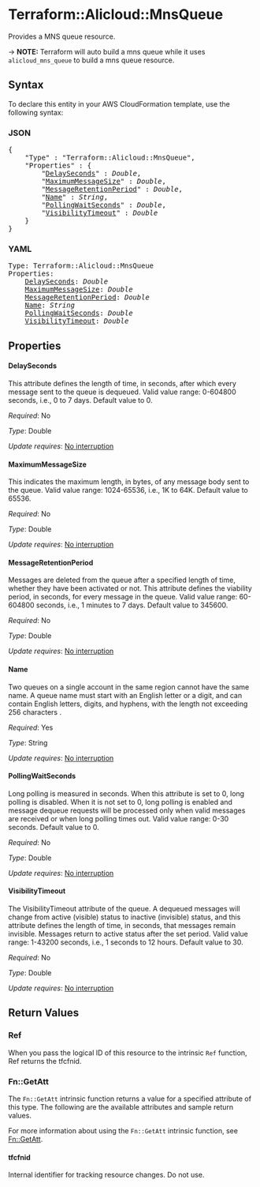 # Terraform::Alicloud::MnsQueue

Provides a MNS queue resource.

-> **NOTE:** Terraform will auto build a mns queue  while it uses `alicloud_mns_queue` to build a mns queue resource.

## Syntax

To declare this entity in your AWS CloudFormation template, use the following syntax:

### JSON

<pre>
{
    "Type" : "Terraform::Alicloud::MnsQueue",
    "Properties" : {
        "<a href="#delayseconds" title="DelaySeconds">DelaySeconds</a>" : <i>Double</i>,
        "<a href="#maximummessagesize" title="MaximumMessageSize">MaximumMessageSize</a>" : <i>Double</i>,
        "<a href="#messageretentionperiod" title="MessageRetentionPeriod">MessageRetentionPeriod</a>" : <i>Double</i>,
        "<a href="#name" title="Name">Name</a>" : <i>String</i>,
        "<a href="#pollingwaitseconds" title="PollingWaitSeconds">PollingWaitSeconds</a>" : <i>Double</i>,
        "<a href="#visibilitytimeout" title="VisibilityTimeout">VisibilityTimeout</a>" : <i>Double</i>
    }
}
</pre>

### YAML

<pre>
Type: Terraform::Alicloud::MnsQueue
Properties:
    <a href="#delayseconds" title="DelaySeconds">DelaySeconds</a>: <i>Double</i>
    <a href="#maximummessagesize" title="MaximumMessageSize">MaximumMessageSize</a>: <i>Double</i>
    <a href="#messageretentionperiod" title="MessageRetentionPeriod">MessageRetentionPeriod</a>: <i>Double</i>
    <a href="#name" title="Name">Name</a>: <i>String</i>
    <a href="#pollingwaitseconds" title="PollingWaitSeconds">PollingWaitSeconds</a>: <i>Double</i>
    <a href="#visibilitytimeout" title="VisibilityTimeout">VisibilityTimeout</a>: <i>Double</i>
</pre>

## Properties

#### DelaySeconds

This attribute defines the length of time, in seconds, after which every message sent to the queue is dequeued. Valid value range: 0-604800 seconds, i.e., 0 to 7 days. Default value to 0.

_Required_: No

_Type_: Double

_Update requires_: [No interruption](https://docs.aws.amazon.com/AWSCloudFormation/latest/UserGuide/using-cfn-updating-stacks-update-behaviors.html#update-no-interrupt)

#### MaximumMessageSize

This indicates the maximum length, in bytes, of any message body sent to the queue. Valid value range: 1024-65536, i.e., 1K to 64K. Default value to 65536.

_Required_: No

_Type_: Double

_Update requires_: [No interruption](https://docs.aws.amazon.com/AWSCloudFormation/latest/UserGuide/using-cfn-updating-stacks-update-behaviors.html#update-no-interrupt)

#### MessageRetentionPeriod

Messages are deleted from the queue after a specified length of time, whether they have been activated or not. This attribute defines the viability period, in seconds, for every message in the queue. Valid value range: 60-604800 seconds, i.e., 1 minutes to 7 days. Default value to 345600.

_Required_: No

_Type_: Double

_Update requires_: [No interruption](https://docs.aws.amazon.com/AWSCloudFormation/latest/UserGuide/using-cfn-updating-stacks-update-behaviors.html#update-no-interrupt)

#### Name

Two queues on a single account in the same region cannot have the same name. A queue name must start with an English letter or a digit, and can contain English letters, digits, and hyphens, with the length not exceeding 256 characters .

_Required_: Yes

_Type_: String

_Update requires_: [No interruption](https://docs.aws.amazon.com/AWSCloudFormation/latest/UserGuide/using-cfn-updating-stacks-update-behaviors.html#update-no-interrupt)

#### PollingWaitSeconds

Long polling is measured in seconds. When this attribute is set to 0, long polling is disabled. When it is not set to 0, long polling is enabled and message dequeue requests will be processed only when valid messages are received or when long polling times out. Valid value range: 0-30 seconds. Default value to 0.

_Required_: No

_Type_: Double

_Update requires_: [No interruption](https://docs.aws.amazon.com/AWSCloudFormation/latest/UserGuide/using-cfn-updating-stacks-update-behaviors.html#update-no-interrupt)

#### VisibilityTimeout

The VisibilityTimeout attribute of the queue. A dequeued messages will change from active (visible) status to inactive (invisible) status, and this attribute defines the length of time, in seconds, that messages remain invisible. Messages return to active status after the set period. Valid value range: 1-43200 seconds, i.e., 1 seconds to 12 hours. Default value to 30.

_Required_: No

_Type_: Double

_Update requires_: [No interruption](https://docs.aws.amazon.com/AWSCloudFormation/latest/UserGuide/using-cfn-updating-stacks-update-behaviors.html#update-no-interrupt)

## Return Values

### Ref

When you pass the logical ID of this resource to the intrinsic `Ref` function, Ref returns the tfcfnid.

### Fn::GetAtt

The `Fn::GetAtt` intrinsic function returns a value for a specified attribute of this type. The following are the available attributes and sample return values.

For more information about using the `Fn::GetAtt` intrinsic function, see [Fn::GetAtt](https://docs.aws.amazon.com/AWSCloudFormation/latest/UserGuide/intrinsic-function-reference-getatt.html).

#### tfcfnid

Internal identifier for tracking resource changes. Do not use.


